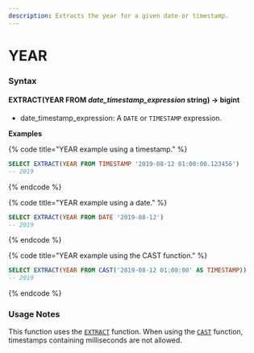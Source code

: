 ```yaml
---
description: Extracts the year for a given date or timestamp.
---
```


# YEAR

### Syntax <a href="#syntax" id="syntax"></a>

#### EXTRACT(YEAR FROM _date\_timestamp\_expression_ string) → bigint <a href="#extractyear-from-date_timestamp_expression-string--bigint" id="extractyear-from-date_timestamp_expression-string--bigint"></a>

* date\_timestamp\_expression: A `DATE` or `TIMESTAMP` expression.

**Examples**

{% code title="YEAR example using a timestamp." %}
```sql
SELECT EXTRACT(YEAR FROM TIMESTAMP '2019-08-12 01:00:00.123456')
-- 2019
```
{% endcode %}

{% code title="YEAR example using a date." %}
```sql
SELECT EXTRACT(YEAR FROM DATE '2019-08-12')
-- 2019
```
{% endcode %}

{% code title="YEAR example using the CAST function." %}
```sql
SELECT EXTRACT(YEAR FROM CAST('2019-08-12 01:00:00' AS TIMESTAMP))
-- 2019
```
{% endcode %}

### Usage Notes <a href="#usage-notes" id="usage-notes"></a>

This function uses the [`EXTRACT`](extract.md) function. When using the [`CAST`](../conversion/cast.md) function, timestamps containing milliseconds are not allowed.
